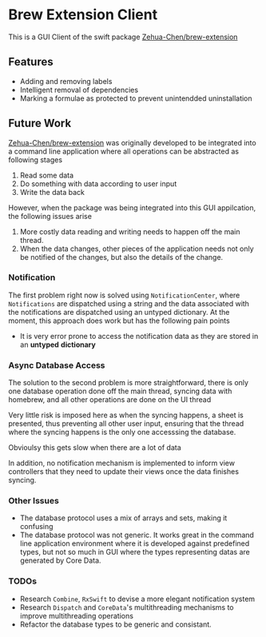 # Brew Extension Client

This is a GUI Client of the swift package [Zehua-Chen/brew-extension](https://github.com/Zehua-Chen/brew-extension)

## Features

- Adding and removing labels
- Intelligent removal of dependencies
- Marking a formulae as protected to prevent unintendded uninstallation

## Future Work

[Zehua-Chen/brew-extension](https://github.com/Zehua-Chen/brew-extension)
was originally developed to be integrated into a command line application where
all operations can be abstracted as following stages

1. Read some data
2. Do something with data according to user input
3. Write the data back

However, when the package was being integrated into this GUI appilcation,
the following issues arise

1. More costly data reading and writing needs to happen off the main thread.
2. When the data changes, other pieces of the application needs not only
be notified of the changes, but also the details of the change.

### Notification

The first problem right now is solved using `NotificationCenter`, where
`Notifications` are dispatched using a string and the data associated with
the notifications are dispatched using an untyped dictionary. At the moment,
this approach does work but has the following pain points
- It is very error prone to access the notification data as they are stored
in an **untyped** **dictionary**

### Async Database Access

The solution to the second problem is more straightforward, there is only one
database operation done off the main thread, syncing data with homebrew, and
all other operations are done on the UI thread

Very little risk is imposed here as when the syncing happens, a sheet is
presented, thus preventing all other user input, ensuring that the thread
where the syncing happens is the only one accesssing the database.

Obvioulsy this gets slow when there are a lot of data

In addition, no notification mechanism is implemented to inform view
controllers that they need to update their views once the data finishes syncing.

### Other Issues

- The database protocol uses a mix of arrays and sets, making it confusing
- The database protocol was not generic. It works great in the command
line application environment where it is developed against predefined types,
but not so much in GUI where the types representing datas  are generated by Core Data.

### TODOs

- Research `Combine`, `RxSwift` to devise a more elegant notification
system
- Research `Dispatch` and `CoreData`'s multithreading mechanisms to improve
multithreading operations
- Refactor the database types to be generic and consistant.